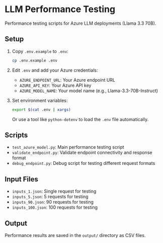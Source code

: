# LLM Performance Testing

Performance testing scripts for Azure LLM deployments (Llama 3.3 70B).

## Setup

1. Copy `.env.example` to `.env`:
   ```bash
   cp .env.example .env
   ```

2. Edit `.env` and add your Azure credentials:
   - `AZURE_ENDPOINT_URL`: Your Azure endpoint URL
   - `AZURE_API_KEY`: Your Azure API key
   - `AZURE_MODEL_NAME`: Your model name (e.g., Llama-3.3-70B-Instruct)

3. Set environment variables:
   ```bash
   export $(cat .env | xargs)
   ```
   
   Or use a tool like `python-dotenv` to load the `.env` file automatically.

## Scripts

- `test_azure_model.py`: Main performance testing script
- `validate_endpoint.py`: Validate endpoint connectivity and response format
- `debug_endpoint.py`: Debug script for testing different request formats

## Input Files

- `inputs_1.json`: Single request for testing
- `inputs_5.json`: 5 requests for testing
- `inputs_90.json`: 90 requests for testing
- `inputs_100.json`: 100 requests for testing

## Output

Performance results are saved in the `output/` directory as CSV files.
